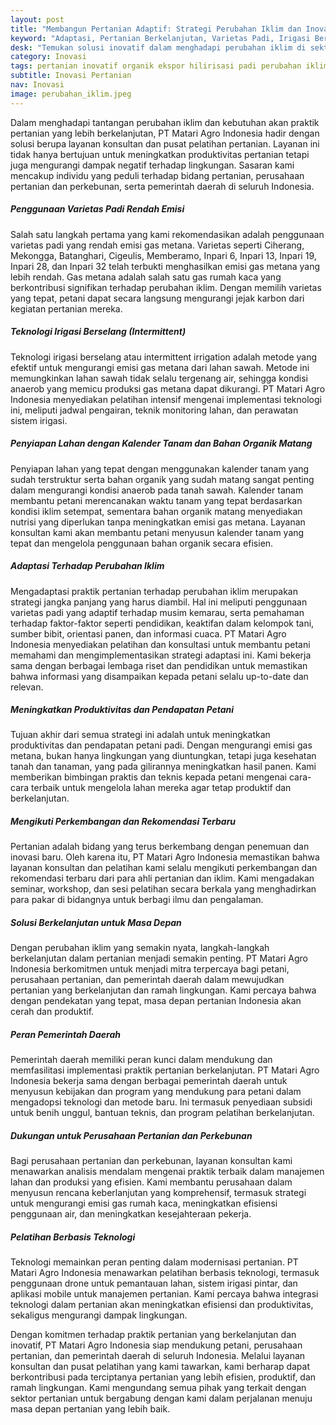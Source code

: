 ```yaml
---
layout: post
title: "Membangun Pertanian Adaptif: Strategi Perubahan Iklim dan Inovasi Meningkatkan Produksi Pertanian"
keyword: "Adaptasi, Pertanian Berkelanjutan, Varietas Padi, Irigasi Berselang, Inovasi Teknologi, PT Matari Agro Indonesia"
desk: "Temukan solusi inovatif dalam menghadapi perubahan iklim di sektor pertanian bersama PT Matari Agro Indonesia. Dari penggunaan varietas padi rendah emisi hingga teknologi irigasi berselang, temukan langkah-langkah praktis untuk meningkatkan produktivitas sambil mengurangi dampak lingkungan"
category: Inovasi
tags: pertanian inovatif organik ekspor hilirisasi padi perubahan iklim regenerasi konsultan ketahanan pangan
subtitle: Inovasi Pertanian
nav: Inovasi
image: perubahan_iklim.jpeg
---
```


Dalam menghadapi tantangan perubahan iklim dan kebutuhan akan praktik pertanian yang lebih berkelanjutan, PT Matari Agro Indonesia hadir dengan solusi berupa layanan konsultan dan pusat pelatihan pertanian. Layanan ini tidak hanya bertujuan untuk meningkatkan produktivitas pertanian tetapi juga mengurangi dampak negatif terhadap lingkungan. Sasaran kami mencakup individu yang peduli terhadap bidang pertanian, perusahaan pertanian dan perkebunan, serta pemerintah daerah di seluruh Indonesia.

##### Penggunaan Varietas Padi Rendah Emisi

Salah satu langkah pertama yang kami rekomendasikan adalah penggunaan varietas padi yang rendah emisi gas metana. Varietas seperti Ciherang, Mekongga, Batanghari, Cigeulis, Memberamo, Inpari 6, Inpari 13, Inpari 19, Inpari 28, dan Inpari 32 telah terbukti menghasilkan emisi gas metana yang lebih rendah. Gas metana adalah salah satu gas rumah kaca yang berkontribusi signifikan terhadap perubahan iklim. Dengan memilih varietas yang tepat, petani dapat secara langsung mengurangi jejak karbon dari kegiatan pertanian mereka.

##### Teknologi Irigasi Berselang (Intermittent)

Teknologi irigasi berselang atau intermittent irrigation adalah metode yang efektif untuk mengurangi emisi gas metana dari lahan sawah. Metode ini memungkinkan lahan sawah tidak selalu tergenang air, sehingga kondisi anaerob yang memicu produksi gas metana dapat dikurangi. PT Matari Agro Indonesia menyediakan pelatihan intensif mengenai implementasi teknologi ini, meliputi jadwal pengairan, teknik monitoring lahan, dan perawatan sistem irigasi.

##### Penyiapan Lahan dengan Kalender Tanam dan Bahan Organik Matang

Penyiapan lahan yang tepat dengan menggunakan kalender tanam yang sudah terstruktur serta bahan organik yang sudah matang sangat penting dalam mengurangi kondisi anaerob pada tanah sawah. Kalender tanam membantu petani merencanakan waktu tanam yang tepat berdasarkan kondisi iklim setempat, sementara bahan organik matang menyediakan nutrisi yang diperlukan tanpa meningkatkan emisi gas metana. Layanan konsultan kami akan membantu petani menyusun kalender tanam yang tepat dan mengelola penggunaan bahan organik secara efisien.

##### Adaptasi Terhadap Perubahan Iklim

Mengadaptasi praktik pertanian terhadap perubahan iklim merupakan strategi jangka panjang yang harus diambil. Hal ini meliputi penggunaan varietas padi yang adaptif terhadap musim kemarau, serta pemahaman terhadap faktor-faktor seperti pendidikan, keaktifan dalam kelompok tani, sumber bibit, orientasi panen, dan informasi cuaca. PT Matari Agro Indonesia menyediakan pelatihan dan konsultasi untuk membantu petani memahami dan mengimplementasikan strategi adaptasi ini. Kami bekerja sama dengan berbagai lembaga riset dan pendidikan untuk memastikan bahwa informasi yang disampaikan kepada petani selalu up-to-date dan relevan.

##### Meningkatkan Produktivitas dan Pendapatan Petani

Tujuan akhir dari semua strategi ini adalah untuk meningkatkan produktivitas dan pendapatan petani padi. Dengan mengurangi emisi gas metana, bukan hanya lingkungan yang diuntungkan, tetapi juga kesehatan tanah dan tanaman, yang pada gilirannya meningkatkan hasil panen. Kami memberikan bimbingan praktis dan teknis kepada petani mengenai cara-cara terbaik untuk mengelola lahan mereka agar tetap produktif dan berkelanjutan.

##### Mengikuti Perkembangan dan Rekomendasi Terbaru

Pertanian adalah bidang yang terus berkembang dengan penemuan dan inovasi baru. Oleh karena itu, PT Matari Agro Indonesia memastikan bahwa layanan konsultan dan pelatihan kami selalu mengikuti perkembangan dan rekomendasi terbaru dari para ahli pertanian dan iklim. Kami mengadakan seminar, workshop, dan sesi pelatihan secara berkala yang menghadirkan para pakar di bidangnya untuk berbagi ilmu dan pengalaman.

##### Solusi Berkelanjutan untuk Masa Depan

Dengan perubahan iklim yang semakin nyata, langkah-langkah berkelanjutan dalam pertanian menjadi semakin penting. PT Matari Agro Indonesia berkomitmen untuk menjadi mitra terpercaya bagi petani, perusahaan pertanian, dan pemerintah daerah dalam mewujudkan pertanian yang berkelanjutan dan ramah lingkungan. Kami percaya bahwa dengan pendekatan yang tepat, masa depan pertanian Indonesia akan cerah dan produktif.

##### Peran Pemerintah Daerah

Pemerintah daerah memiliki peran kunci dalam mendukung dan memfasilitasi implementasi praktik pertanian berkelanjutan. PT Matari Agro Indonesia bekerja sama dengan berbagai pemerintah daerah untuk menyusun kebijakan dan program yang mendukung para petani dalam mengadopsi teknologi dan metode baru. Ini termasuk penyediaan subsidi untuk benih unggul, bantuan teknis, dan program pelatihan berkelanjutan.

##### Dukungan untuk Perusahaan Pertanian dan Perkebunan

Bagi perusahaan pertanian dan perkebunan, layanan konsultan kami menawarkan analisis mendalam mengenai praktik terbaik dalam manajemen lahan dan produksi yang efisien. Kami membantu perusahaan dalam menyusun rencana keberlanjutan yang komprehensif, termasuk strategi untuk mengurangi emisi gas rumah kaca, meningkatkan efisiensi penggunaan air, dan meningkatkan kesejahteraan pekerja.

##### Pelatihan Berbasis Teknologi

Teknologi memainkan peran penting dalam modernisasi pertanian. PT Matari Agro Indonesia menawarkan pelatihan berbasis teknologi, termasuk penggunaan drone untuk pemantauan lahan, sistem irigasi pintar, dan aplikasi mobile untuk manajemen pertanian. Kami percaya bahwa integrasi teknologi dalam pertanian akan meningkatkan efisiensi dan produktivitas, sekaligus mengurangi dampak lingkungan.

Dengan komitmen terhadap praktik pertanian yang berkelanjutan dan inovatif, PT Matari Agro Indonesia siap mendukung petani, perusahaan pertanian, dan pemerintah daerah di seluruh Indonesia. Melalui layanan konsultan dan pusat pelatihan yang kami tawarkan, kami berharap dapat berkontribusi pada terciptanya pertanian yang lebih efisien, produktif, dan ramah lingkungan. Kami mengundang semua pihak yang terkait dengan sektor pertanian untuk bergabung dengan kami dalam perjalanan menuju masa depan pertanian yang lebih baik.